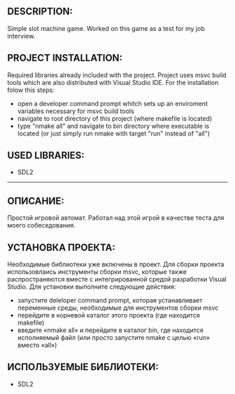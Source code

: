 ## DESCRIPTION:	
Simple slot machine game. Worked on this game as a test for my job interview.

## PROJECT INSTALLATION:
Required libraries already included with the project. Project uses msvc build tools which are also distributed with Visual Studio IDE. For the installation folow this steps:
- open a developer command prompt whitch sets up an enviroment variables necessary for msvc build tools
- navigate to root directory of this project (where makefile is located)
- type "nmake all" and navigate to bin directory where executable is located (or just simply run nmake with target "run" instead of "all")

## USED LIBRARIES:
- SDL2
---
## ОПИСАНИЕ:
Простой игровой автомат. Работал над этой игрой в качестве теста для моего собеседования.

## УСТАНОВКА ПРОЕКТА:
Необходимые библиотеки уже включены в проект. Для сборки проекта использовлаись инструменты сборки msvc, которые также распространяются вместе с интегрированной средой разработки Visual Studio. Для установки выполните следующие действия:
- запустите deleloper command prompt, которая устанавливает переменные среды, необходимые для инструментов сборки msvc
- перейдите в корневой каталог этого проекта (где находится makefile)
- введите «nmake all» и перейдите в каталог bin, где находится исполняемый файл (или просто запустите nmake с целью «run» вместо «all»)

## ИСПОЛЬЗУЕМЫЕ БИБЛИОТЕКИ:
- SDL2
